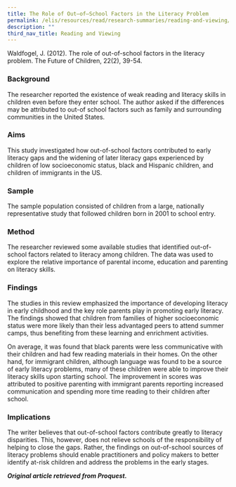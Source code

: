```yaml
---
title: The Role of Out—of—School Factors in the Literacy Problem
permalink: /elis/resources/read/research-summaries/reading-and-viewing/out-of-school-factors-literacy-problem/
description: ""
third_nav_title: Reading and Viewing
---
```

Waldfogel, J. (2012). The role of out-of-school factors in the literacy problem. The Future of Children, 22(2), 39-54.

### Background

The researcher reported the existence of weak reading and literacy skills in children even before they enter school. The author asked if the differences may be attributed to out-of school factors such as family and surrounding communities in the United States.

### Aims

This study investigated how out-of-school factors contributed to early literacy gaps and the widening of later literacy gaps experienced by children of low socioeconomic status, black and Hispanic children, and children of immigrants in the US.

### Sample

The sample population consisted of children from a large, nationally representative study that followed children born in 2001 to school entry.

### Method

The researcher reviewed some available studies that identified out-of-school factors related to literacy among children. The data was used to explore the relative importance of parental income, education and parenting on literacy skills.

### Findings

The studies in this review emphasized the importance of developing literacy in early childhood and the key role parents play in promoting early literacy. The findings showed that children from families of higher socioeconomic status were more likely than their less advantaged peers to attend summer camps, thus benefiting from these learning and enrichment activities.

On average, it was found that black parents were less communicative with their children and had few reading materials in their homes. On the other hand, for immigrant children, although language was found to be a source of early literacy problems, many of these children were able to improve their literacy skills upon starting school. The improvement in scores was attributed to positive parenting with immigrant parents reporting increased communication and spending more time reading to their children after school.

### Implications

The writer believes that out-of-school factors contribute greatly to literacy disparities. This, however, does not relieve schools of the responsibility of helping to close the gaps. Rather, the findings on out-of-school sources of literacy problems should enable practitioners and policy makers to better identify at-risk children and address the problems in the early stages.


_**Original article retrieved from Proquest.**_